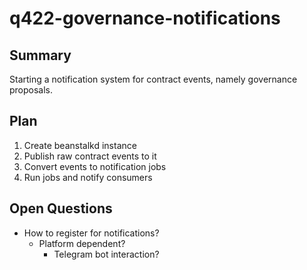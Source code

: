 # q422-governance-notifications


## Summary

Starting a notification system for contract events, namely governance proposals.

## Plan

1. Create beanstalkd instance
2. Publish raw contract events to it
3. Convert events to notification jobs
4. Run jobs and notify consumers


## Open Questions

* How to register for notifications?
    * Platform dependent?
        * Telegram bot interaction?


